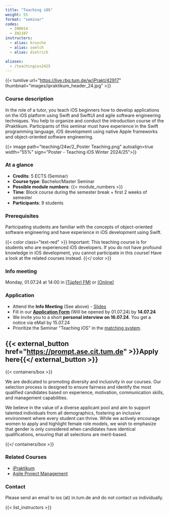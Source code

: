 ```yaml
---
title: "Teaching iOS"
weight: 55
format: "seminar"
codes:
  - IN0014
  - IN2107
instructors:
  - alias: krusche
  - alias: soelch
  - alias: dietrich

aliases:
  - /teachingios2425
---
```


{{< tumlive url="https://live.rbg.tum.de/w/iPrakt/42917" thumbnail="images/ipraktikum_header_24.jpg" >}}

### Course description

In the role of a tutor, you teach iOS beginners how to develop applications on the iOS platform using Swift and SwiftUI and agile software engineering techniques. You help to organize and conduct the introduction course of the iPraktikum. Participants of this seminar must have experience in the Swift programming language, iOS development using native Apple frameworks and object-oriented software engineering.

{{< image path="teaching/24w/2_Poster Teaching.png" autoalign=true width="55%" sign="Poster - Teaching iOS Winter 2024/25">}}

### At a glance

- **Credits**: 5 ECTS (Seminar)
- **Course type**: Bachelor/Master Seminar
- **Possible module numbers**: {{< module_numbers >}}
- **Time**: Block course during the semester break + first 2 weeks of semester
- **Participants**: 9 students

### Prerequisites

Participating students are familiar with the concepts of object-oriented software engineering and have experience in iOS development using Swift.

{{< color class="text-red" >}}
Important: This teaching course is for students who are experienced iOS developers. If you do not have profound knowledge in iOS development, you cannot participate in this course! Have a look at the related courses instead.
{{</ color >}}

### Info meeting

Monday, 01.07.24 at 14:00 in [ITüpferl FMI](https://nav.tum.de/room/5607.EG.023) or [(Online)](https://tum-conf.zoom-x.de/j/64595060076?pwd=BHYDxlB9Iy7WpLeSARszk2mDuvwtwQ.1)

### Application

- Attend the **Info Meeting** (See above) - [Slides](teaching/24w/0_Info_Teaching2425.pdf)
- Fill in our **[Application Form](https://prompt.ase.cit.tum.de)** (Will be opened by 01.07.24) by **14.07.24**
- We invite you to a short **personal interview on 16.07.24**. You get a notice via eMail by 15.07.24
- Prioritize the Seminar "Teaching iOS" in the [matching system](https://matching.in.tum.de/).

## {{< external_button href="https://prompt.ase.cit.tum.de" >}}Apply here{{</ external_button >}}

{{< containers/box >}}

We are dedicated to promoting diversity and inclusivity in our courses. Our selection process is designed to ensure fairness and identify the most qualified candidates based on experience, motivation, communication skills, and management capabilities.

We believe in the value of a diverse applicant pool and aim to support talented individuals from all demographics, fostering an inclusive environment where every student can thrive. While we actively encourage women to apply and highlight female role models, we wish to emphasize that gender is only considered when candidates have identical qualifications, ensuring that all selections are merit-based.

{{</ containers/box >}}

### Related Courses

- [iPraktikum](/ios)
- [Agile Project Management](/apm)

### Contact

Please send an email to ios (at) in.tum.de and do not contact us individually.

{{< list_instructors >}}

